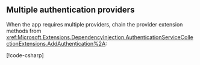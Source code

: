 ## Multiple authentication providers

When the app requires multiple providers, chain the provider extension methods from <xref:Microsoft.Extensions.DependencyInjection.AuthenticationServiceCollectionExtensions.AddAuthentication%2A>:

[!code-csharp[](~/security/authentication/social/index/Program.cs?highlight=19-44)]
